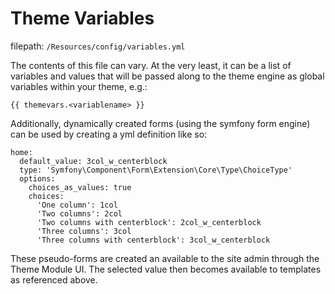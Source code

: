 Theme Variables
===============

filepath: `/Resources/config/variables.yml`

The contents of this file can vary. At the very least, it can be a list of variables and values
that will be passed along to the theme engine as global variables within your theme, e.g.:

    {{ themevars.<variablename> }}

Additionally, dynamically created forms (using the symfony form engine) can be used by creating a yml definition like so:

    home:
      default_value: 3col_w_centerblock
      type: 'Symfony\Component\Form\Extension\Core\Type\ChoiceType'
      options:
        choices_as_values: true
        choices:
          'One column': 1col
          'Two columns': 2col
          'Two columns with centerblock': 2col_w_centerblock
          'Three columns': 3col
          'Three columns with centerblock': 3col_w_centerblock

These pseudo-forms are created an available to the site admin through the Theme Module UI. The selected value then
becomes available to templates as referenced above.
